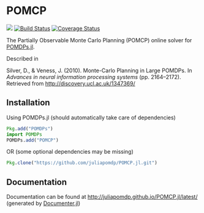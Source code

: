 # POMCP

[![](https://img.shields.io/badge/docs-latest-blue.svg)](https://juliapomdp.github.io/POMCP.jl/latest)
[![Build Status](https://travis-ci.org/JuliaPOMDP/POMCP.jl.svg?branch=master)](https://travis-ci.org/JuliaPOMDP/POMCP.jl)
[![Coverage Status](https://coveralls.io/repos/github/JuliaPOMDP/POMCP.jl/badge.svg?branch=master)](https://coveralls.io/github/JuliaPOMDP/POMCP.jl?branch=master)

The Partially Observable Monte Carlo Planning (POMCP) online solver for [POMDPs.jl](https://github.com/JuliaPOMDP/POMDPs.jl).

Described in

Silver, D., & Veness, J. (2010). Monte-Carlo Planning in Large POMDPs. In *Advances in neural information processing systems* (pp. 2164–2172). Retrieved from http://discovery.ucl.ac.uk/1347369/

## Installation

Using POMDPs.jl (should automatically take care of dependencies)

```julia
Pkg.add("POMDPs")
import POMDPs
POMDPs.add("POMCP")
```

OR (some optional dependencies may be missing)

```julia
Pkg.clone("https://github.com/juliapomdp/POMCP.jl.git")
```

## Documentation

Documentation can be found at http://juliapomdp.github.io/POMCP.jl/latest/ (generated by [Documenter.jl](https://github.com/MichaelHatherly/Documenter.jl))
